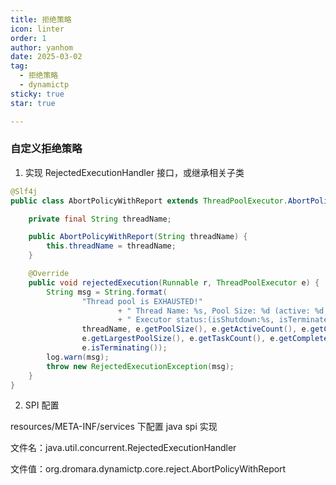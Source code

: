 ```yaml
---
title: 拒绝策略
icon: linter
order: 1
author: yanhom
date: 2025-03-02
tag:
  - 拒绝策略
  - dynamictp
sticky: true
star: true

---
```


### 自定义拒绝策略

1. 实现 RejectedExecutionHandler 接口，或继承相关子类

```java
@Slf4j
public class AbortPolicyWithReport extends ThreadPoolExecutor.AbortPolicy {

    private final String threadName;

    public AbortPolicyWithReport(String threadName) {
        this.threadName = threadName;
    }

    @Override
    public void rejectedExecution(Runnable r, ThreadPoolExecutor e) {
        String msg = String.format(
                "Thread pool is EXHAUSTED!"
                        + " Thread Name: %s, Pool Size: %d (active: %d, core: %d, max: %d, largest: %d), Task: %d (completed: %d),"
                        + " Executor status:(isShutdown:%s, isTerminated:%s, isTerminating:%s)!",
                threadName, e.getPoolSize(), e.getActiveCount(), e.getCorePoolSize(), e.getMaximumPoolSize(),
                e.getLargestPoolSize(), e.getTaskCount(), e.getCompletedTaskCount(), e.isShutdown(), e.isTerminated(),
                e.isTerminating());
        log.warn(msg);
        throw new RejectedExecutionException(msg);
    }
}
```

2. SPI 配置

resources/META-INF/services 下配置 java spi 实现

文件名：java.util.concurrent.RejectedExecutionHandler

文件值：org.dromara.dynamictp.core.reject.AbortPolicyWithReport
